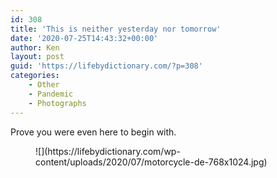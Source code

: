 ```yaml
---
id: 308
title: 'This is neither yesterday nor tomorrow'
date: '2020-07-25T14:43:32+00:00'
author: Ken
layout: post
guid: 'https://lifebydictionary.com/?p=308'
categories:
    - Other
    - Pandemic
    - Photographs
---
```


Prove you were even here to begin with.

<figure class="wp-block-image size-large">![](https://lifebydictionary.com/wp-content/uploads/2020/07/motorcycle-de-768x1024.jpg)</figure>